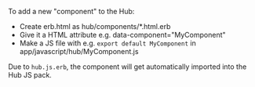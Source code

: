 To add a new "component" to the Hub:

- Create erb.html as hub/components/*.html.erb
- Give it a HTML attribute e.g. data-component="MyComponent"
- Make a JS file with e.g. `export default MyComponent` in app/javascript/hub/MyComponent.js

Due to `hub.js.erb`, the component will get automatically imported into the Hub JS pack.
